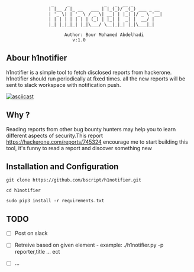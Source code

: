 
					 _     _             _   _  __ _           
					| |__ / |_ __   ___ | |_(_)/ _(_) ___ _ __ 
					| '_ \| | '_ \ / _ \| __| | |_| |/ _ \ '__|
					| | | | | | | | (_) | |_| |  _| |  __/ |   
					|_| |_|_|_| |_|\___/ \__|_|_| |_|\___|_|   

					      Author: Bour Mohamed Abdelhadi
							 v:1.0

									

## Abour h1notifier

h1notifier is a simple tool to fetch disclosed reports from hackerone. h1notifier should run periodically at fixed times. all the new reports will be sent to slack workspace with notification push.


[![asciicast](https://asciinema.org/a/8EDiZ92DTcVbOhBGr2q4rVjqr.svg)](https://asciinema.org/a/8EDiZ92DTcVbOhBGr2q4rVjqr)

## Why ?

Reading reports from other bug bounty hunters may help you to learn different aspects of security.This report https://hackerone.com/reports/745324 encourage me to start building this tool, it's funny to read a report and discover something new 

## Installation and Configuration


`git clone https://github.com/bscript/h1notifier.git`


`cd h1notifier`

`sudo pip3 install -r requirements.txt`

## TODO

- [ ] Post on slack
- [ ] Retreive based on given element - example: ./h1notifier.py -p reporter,title ... ect
- [ ] ...

